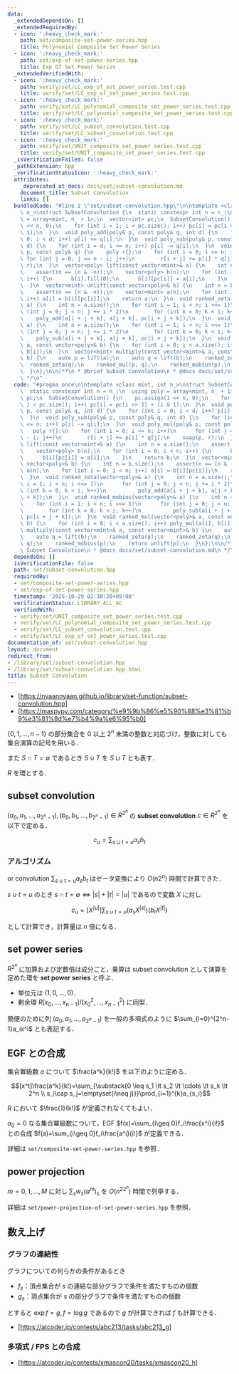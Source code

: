 ```yaml
---
data:
  _extendedDependsOn: []
  _extendedRequiredBy:
  - icon: ':heavy_check_mark:'
    path: set/composite-set-power-series.hpp
    title: Polynomial Composite Set Power Series
  - icon: ':heavy_check_mark:'
    path: set/exp-of-set-power-series.hpp
    title: Exp Of Set Power Series
  _extendedVerifiedWith:
  - icon: ':heavy_check_mark:'
    path: verify/set/LC_exp_of_set_power_series.test.cpp
    title: verify/set/LC_exp_of_set_power_series.test.cpp
  - icon: ':heavy_check_mark:'
    path: verify/set/LC_polynomial_composite_set_power_series.test.cpp
    title: verify/set/LC_polynomial_composite_set_power_series.test.cpp
  - icon: ':heavy_check_mark:'
    path: verify/set/LC_subset_convolution.test.cpp
    title: verify/set/LC_subset_convolution.test.cpp
  - icon: ':heavy_check_mark:'
    path: verify/set/UNIT_composite_set_power_series.test.cpp
    title: verify/set/UNIT_composite_set_power_series.test.cpp
  _isVerificationFailed: false
  _pathExtension: hpp
  _verificationStatusIcon: ':heavy_check_mark:'
  attributes:
    _deprecated_at_docs: docs/set/subset-convolution.md
    document_title: Subset Convolution
    links: []
  bundledCode: "#line 2 \"set/subset-convolution.hpp\"\n\ntemplate <class mint, int\
    \ n_>\nstruct SubsetConvolution {\n  static constexpr int n = n_;\n  using poly\
    \ = array<mint, n_ + 1>;\n  vector<int> pc;\n  SubsetConvolution() {\n    pc.assign(1\
    \ << n, 0);\n    for (int i = 1; i < pc.size(); i++) pc[i] = pc[i >> 1] + (i &\
    \ 1);\n  }\n  void poly_add(poly& p, const poly& q, int d) {\n    for (int i =\
    \ 0; i < d; i++) p[i] += q[i];\n  }\n  void poly_sub(poly& p, const poly& q, int\
    \ d) {\n    for (int i = d; i <= n; i++) p[i] -= q[i];\n  }\n  void poly_mul(poly&\
    \ p, const poly& q) {\n    poly r{};\n    for (int i = 0; i <= n; i++)\n     \
    \ for (int j = 0; j <= n - i; j++)\n        r[i + j] += p[i] * q[j];\n    swap(p,\
    \ r);\n  }\n  vector<poly> lift(const vector<mint>& a) {\n    int n = a.size();\n\
    \    assert(n == (n & -n));\n    vector<poly> b(n);\n    for (int i = 0; i < n;\
    \ i++) {\n      b[i].fill(0);\n      b[i][pc[i]] = a[i];\n    }\n    return b;\n\
    \  }\n  vector<mint> unlift(const vector<poly>& b) {\n    int n = b.size();\n\
    \    assert(n == (n & -n));\n    vector<mint> a(n);\n    for (int i = 0; i < n;\
    \ i++) a[i] = b[i][pc[i]];\n    return a;\n  }\n  void ranked_zeta(vector<poly>&\
    \ a) {\n    int n = a.size();\n    for (int i = 1; i < n; i <<= 1)\n      for\
    \ (int j = 0; j < n; j += i * 2)\n        for (int k = 0; k < i; k++)\n      \
    \    poly_add(a[i + j + k], a[j + k], pc[i + j + k]);\n  }\n  void ranked_mobius(vector<poly>&\
    \ a) {\n    int n = a.size();\n    for (int i = 1; i < n; i <<= 1)\n      for\
    \ (int j = 0; j < n; j += i * 2)\n        for (int k = 0; k < i; k++)\n      \
    \    poly_sub(a[i + j + k], a[j + k], pc[i + j + k]);\n  }\n  void ranked_mul(vector<poly>&\
    \ a, const vector<poly>& b) {\n    for (int i = 0; i < a.size(); i++) poly_mul(a[i],\
    \ b[i]);\n  }\n  vector<mint> multiply(const vector<mint>& a, const vector<mint>&\
    \ b) {\n    auto p = lift(a);\n    auto q = lift(b);\n    ranked_zeta(p);\n  \
    \  ranked_zeta(q);\n    ranked_mul(p, q);\n    ranked_mobius(p);\n    return unlift(p);\n\
    \  }\n};\n\n/**\n * @brief Subset Convolution\n * @docs docs/set/subset-convolution.md\n\
    \ */\n"
  code: "#pragma once\n\ntemplate <class mint, int n_>\nstruct SubsetConvolution {\n\
    \  static constexpr int n = n_;\n  using poly = array<mint, n_ + 1>;\n  vector<int>\
    \ pc;\n  SubsetConvolution() {\n    pc.assign(1 << n, 0);\n    for (int i = 1;\
    \ i < pc.size(); i++) pc[i] = pc[i >> 1] + (i & 1);\n  }\n  void poly_add(poly&\
    \ p, const poly& q, int d) {\n    for (int i = 0; i < d; i++) p[i] += q[i];\n\
    \  }\n  void poly_sub(poly& p, const poly& q, int d) {\n    for (int i = d; i\
    \ <= n; i++) p[i] -= q[i];\n  }\n  void poly_mul(poly& p, const poly& q) {\n \
    \   poly r{};\n    for (int i = 0; i <= n; i++)\n      for (int j = 0; j <= n\
    \ - i; j++)\n        r[i + j] += p[i] * q[j];\n    swap(p, r);\n  }\n  vector<poly>\
    \ lift(const vector<mint>& a) {\n    int n = a.size();\n    assert(n == (n & -n));\n\
    \    vector<poly> b(n);\n    for (int i = 0; i < n; i++) {\n      b[i].fill(0);\n\
    \      b[i][pc[i]] = a[i];\n    }\n    return b;\n  }\n  vector<mint> unlift(const\
    \ vector<poly>& b) {\n    int n = b.size();\n    assert(n == (n & -n));\n    vector<mint>\
    \ a(n);\n    for (int i = 0; i < n; i++) a[i] = b[i][pc[i]];\n    return a;\n\
    \  }\n  void ranked_zeta(vector<poly>& a) {\n    int n = a.size();\n    for (int\
    \ i = 1; i < n; i <<= 1)\n      for (int j = 0; j < n; j += i * 2)\n        for\
    \ (int k = 0; k < i; k++)\n          poly_add(a[i + j + k], a[j + k], pc[i + j\
    \ + k]);\n  }\n  void ranked_mobius(vector<poly>& a) {\n    int n = a.size();\n\
    \    for (int i = 1; i < n; i <<= 1)\n      for (int j = 0; j < n; j += i * 2)\n\
    \        for (int k = 0; k < i; k++)\n          poly_sub(a[i + j + k], a[j + k],\
    \ pc[i + j + k]);\n  }\n  void ranked_mul(vector<poly>& a, const vector<poly>&\
    \ b) {\n    for (int i = 0; i < a.size(); i++) poly_mul(a[i], b[i]);\n  }\n  vector<mint>\
    \ multiply(const vector<mint>& a, const vector<mint>& b) {\n    auto p = lift(a);\n\
    \    auto q = lift(b);\n    ranked_zeta(p);\n    ranked_zeta(q);\n    ranked_mul(p,\
    \ q);\n    ranked_mobius(p);\n    return unlift(p);\n  }\n};\n\n/**\n * @brief\
    \ Subset Convolution\n * @docs docs/set/subset-convolution.md\n */"
  dependsOn: []
  isVerificationFile: false
  path: set/subset-convolution.hpp
  requiredBy:
  - set/composite-set-power-series.hpp
  - set/exp-of-set-power-series.hpp
  timestamp: '2025-10-29 02:30:28+09:00'
  verificationStatus: LIBRARY_ALL_AC
  verifiedWith:
  - verify/set/UNIT_composite_set_power_series.test.cpp
  - verify/set/LC_polynomial_composite_set_power_series.test.cpp
  - verify/set/LC_subset_convolution.test.cpp
  - verify/set/LC_exp_of_set_power_series.test.cpp
documentation_of: set/subset-convolution.hpp
layout: document
redirect_from:
- /library/set/subset-convolution.hpp
- /library/set/subset-convolution.hpp.html
title: Subset Convolution
---
```

- [https://nyaannyaan.github.io/library/set-function/subset-convolution.hpp]
- [https://maspypy.com/category/%e9%9b%86%e5%90%88%e3%81%b9%e3%81%8d%e7%b4%9a%e6%95%b0]

$\{0,1,\dots,n-1\}$ の部分集合を $0$ 以上 $2^n$ 未満の整数と対応づけ，整数に対しても集合演算の記号を用いる．

また $S\cap T =\emptyset$ であるとき $S\cup T$ を $S\sqcup T$ とも表す．

$R$ を環とする．

## subset convolution

$(a_0,a_1,\dots,a_{2^n-1}),(b_0,b_1,\dots,b_{2^n-1})\in R^{2^n}$ の **subset convolution** $c\in R^{2^n}$ を以下で定める．

$$c_u=\sum_{s\sqcup t=u}a_sb_t$$

### アルゴリズム

or convolution $\sum_{s\cup t=u}a_sb_t$ はゼータ変換により $O(n2^n)$ 時間で計算できた．

$s\cup t=u$ のとき $s\cap t=\emptyset\iff |s|+|t|=|u|$ であるので変数 $X$ に対し

$$c_u=[X^{|u|}]\sum_{s\cup t=u}(a_sX^{|s|})(b_tX^{|t|})$$

として計算でき，計算量は $n$ 倍になる．

## set power series

$R^{2^n}$ に加算および定数倍は成分ごと，乗算は subset convolution として演算を定めた環を **set power series** と呼ぶ．

- 単位元は $(1,0,\dots,0)$．
- 剰余環 $R[x_0,\dots,x_{n-1}]/(x_0^2,\dots,x_{n-1}^2)$ に同型．

簡便のために列 $(a_0,a_1,\dots,a_{2^n-1})$ を一般の多項式のように $\sum_{i=0}^{2^n-1}a_ix^i$ とも表記する．

## EGF との合成

集合冪級数 $a$ について $\frac{a^k}{k!}$ を以下のように定める．

$$[x^t]\frac{a^k}{k!}=\sum_{\substack{0 \leq s_1 \lt s_2 \lt \cdots \lt s_k \lt 2^n \\ s_i\cap s_j=\emptyset(i\neq j)}}\prod_{i=1}^{k}a_{s_i}$$

$R$ において $\frac{1}{k!}$ が定義されなくてもよい．

$a_0=0$ なる集合冪級数について，EGF $f(x)=\sum_{i\geq 0}f_i\frac{x^i}{i!}$ との合成 $f(a)=\sum_{i\geq 0}f_i\frac{a^i}{i!}$ が定義できる．

詳細は `set/composite-set-power-series.hpp` を参照．

## power projection

$m=0,1,\dots,M$ に対し $\sum_{s}w_s(a^m)_s$ を $O(n^22^n)$ 時間で列挙する．

詳細は `set/power-projection-of-set-power-series.hpp` を参照．

## 数え上げ

### グラフの連結性

グラフについての何らかの条件があるとき

- $f_s$：頂点集合が $s$ の連結な部分グラフで条件を満たすものの個数
- $g_s$：頂点集合が $s$ の部分グラフで条件を満たすものの個数

とすると $\exp f=g, f=\log g$ であるので $g$ が計算できれば $f$ も計算できる．

- [https://atcoder.jp/contests/abc213/tasks/abc213_g]

### 多項式 / FPS との合成

- [https://atcoder.jp/contests/xmascon20/tasks/xmascon20_h]

